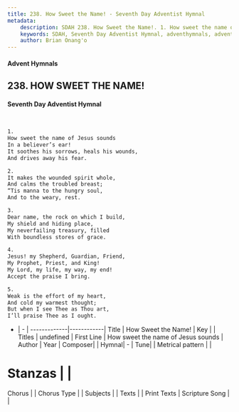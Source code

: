 ```yaml
---
title: 238. How Sweet the Name! - Seventh Day Adventist Hymnal
metadata:
    description: SDAH 238. How Sweet the Name!. 1. How sweet the name of Jesus sounds In a believer’s ear! It soothes his sorrows, heals his wounds, And drives away his fear.
    keywords: SDAH, Seventh Day Adventist Hymnal, adventhymnals, advent hymnals, How Sweet the Name!, How sweet the name of Jesus sounds 
    author: Brian Onang'o
---
```


#### Advent Hymnals
## 238. HOW SWEET THE NAME!
#### Seventh Day Adventist Hymnal

```txt


1.
How sweet the name of Jesus sounds
In a believer’s ear!
It soothes his sorrows, heals his wounds,
And drives away his fear.

2.
It makes the wounded spirit whole,
And calms the troubled breast;
“Tis manna to the hungry soul,
And to the weary, rest.

3.
Dear name, the rock on which I build,
My shield and hiding place,
My neverfailing treasury, filled
With boundless stores of grace.

4.
Jesus! my Shepherd, Guardian, Friend,
My Prophet, Priest, and King!
My Lord, my life, my way, my end!
Accept the praise I bring.

5.
Weak is the effort of my heart,
And cold my warmest thought;
But when I see Thee as Thou art,
I’ll praise Thee as I ought.


```

- |   -  |
-------------|------------|
Title | How Sweet the Name! |
Key |  |
Titles | undefined |
First Line | How sweet the name of Jesus sounds |
Author | 
Year | 
Composer|  |
Hymnal|  - |
Tune|  |
Metrical pattern | |
# Stanzas |  |
Chorus |  |
Chorus Type |  |
Subjects |  |
Texts |  |
Print Texts | 
Scripture Song |  |
  
